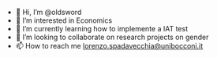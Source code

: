 - 👋 Hi, I’m @oldsword
- 👀 I’m interested in Economics
- 🌱 I’m currently learning how to implemente a IAT test
- 💞️ I’m looking to collaborate on research projects on gender
- 📫 How to reach me lorenzo.spadavecchia@unibocconi.it

<!---
oldsword/oldsword is a ✨ special ✨ repository because its `README.md` (this file) appears on your GitHub profile.
You can click the Preview link to take a look at your changes.
--->
